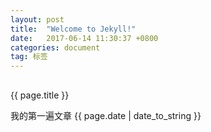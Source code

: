 ```yaml
---
layout: post
title:  "Welcome to Jekyll!"
date:   2017-06-14 11:30:37 +0800
categories: document
tag: 标签
---
```

## 
{{ page.title }}

我的第一遍文章
{{ page.date | date_to_string }}

[jekyll-docs]: https://jekyllrb.com/docs/home
[jekyll-gh]:   https://github.com/jekyll/jekyll
[jekyll-talk]: https://talk.jekyllrb.com/
